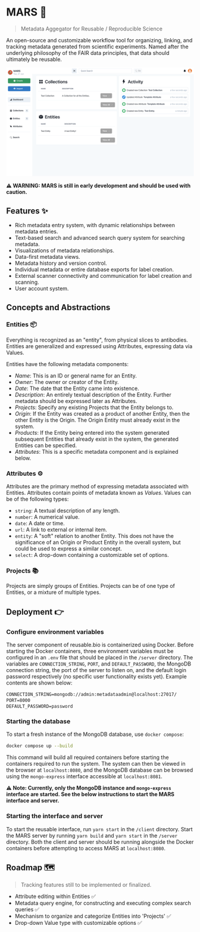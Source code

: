 # MARS 🔬

> Metadata Aggegator for Reusable / Reproducible Science

An open-source and customizable workflow tool for organizing, linking, and tracking metadata generated from scientific experiments. Named after the underlying philosophy of the FAIR data principles, that data should ultimately be reusable.

![mars.png](mars.png)

**⚠️ WARNING: MARS is still in early development and should be used with caution.**

## Features ✨

- Rich metadata entry system, with dynamic relationships between metadata entries.
- Text-based search and advanced search query system for searching metadata.
- Visualizations of metadata relationships.
- Data-first metadata views.
- Metadata history and version control.
- Individual metadata or entire database exports for label creation.
- External scanner connectivity and communication for label creation and scanning.
- User account system.

## Concepts and Abstractions

### Entities 📦

Everything is recognized as an "entity", from physical slices to antibodies. Entities are generalized and expressed using Attributes, expressing data via Values.

Entities have the following metadata components:

- *Name*: This is an ID or general name for an Entity.
- *Owner*: The owner or creator of the Entity.
- *Date*: The date that the Entity came into existence.
- *Description*: An entirely textual description of the Entity. Further metadata should be expressed later as Attributes.
- *Projects*: Specify any existing Projects that the Entity belongs to.
- *Origin*: If the Entity was created as a product of another Entity, then the other Entity is the Origin. The Origin Entity must already exist in the system.
- *Products*: If the Entity being entered into the system generated subsequent Entities that already exist in the system, the generated Entities can be specified.
- *Attributes*: This is a specific metadata component and is explained below.

### Attributes ⚙️

Attributes are the primary method of expressing metadata associated with Entities. Attributes contain points of metadata known as *Values*. Values can be of the following types:

- `string`: A textual description of any length.
- `number`: A numerical value.
- `date`: A date or time.
- `url`: A link to external or internal item.
- `entity`: A "soft" relation to another Entity. This does not have the significance of an Origin or Product Entity in the overall system, but could be used to express a similar concept.
- `select`: A drop-down containing a customizable set of options.

### Projects 📚

Projects are simply groups of Entities. Projects can be of one type of Entities, or a mixture of multiple types.

## Deployment 👉

### Configure environment variables

The server component of reusable.bio is containerized using Docker. Before starting the Docker containers, three environment variables must be configured in an `.env` file that should be placed in the `/server` directory. The variables are `CONNECTION_STRING`, `PORT`, and `DEFAULT_PASSWORD`, the MongoDB connection string, the port of the server to listen on, and the default login password respectively (no specific user functionality exists yet). Example contents are shown below:

```Text
CONNECTION_STRING=mongodb://admin:metadataadmin@localhost:27017/
PORT=8000
DEFAULT_PASSWORD=password
```

### Starting the database

To start a fresh instance of the MongoDB database, use `docker compose`:

```Bash
docker compose up --build
```

This command will build all required containers before starting the containers required to run the system. The system can then be viewed in the browser at `localhost:8080`, and the MongoDB database can be browsed using the `mongo-express` interface accessible at `localhost:8081`.

**⚠️ Note: Currently, only the MongoDB instance and `mongo-express` interface are started. See the below instructions to start the MARS interface and server.**

### Starting the interface and server

To start the reusable interface, run `yarn start` in the `/client` directory. Start the MARS server by running `yarn build` and `yarn start` in the `/server` directory. Both the client and server should be running alongside the Docker containers before attempting to access MARS at `localhost:8080`.

## Roadmap 🗺️

> Tracking features still to be implemented or finalized.

- Attribute editing within Entities ✅
- Metadata query engine, for constructing and executing complex search queries ✅
- Mechanism to organize and categorize Entities into 'Projects' ✅
- Drop-down Value type with customizable options ✅
